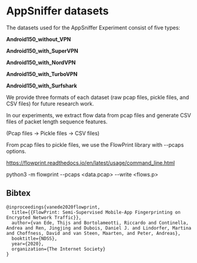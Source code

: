 # AppSniffer datasets

The datasets used for the AppSniffer Experiment consist of five types:

**Android150_without_VPN**


**Android150_with_SuperVPN**


**Android150_with_NordVPN**


**Android150_with_TurboVPN**


**Android150_with_Surfshark**

We provide three formats of each dataset (raw pcap files, pickle files, and CSV files) for future research work. 

In our experiments, we extract flow data from pcap files and generate CSV files of packet length sequence features.

(Pcap files -> Pickle files -> CSV files)

From pcap files to pickle files, we use the FlowPrint library with --pcaps options.

https://flowprint.readthedocs.io/en/latest/usage/command_line.html

python3 -m flowprint --pcaps <data.pcap> --write <flows.p>

## Bibtex
```
@inproceedings{vanede2020flowprint,
  title={{FlowPrint: Semi-Supervised Mobile-App Fingerprinting on Encrypted Network Traffic}},
  author={van Ede, Thijs and Bortolameotti, Riccardo and Continella, Andrea and Ren, Jingjing and Dubois, Daniel J. and Lindorfer, Martina and Choffness, David and van Steen, Maarten, and Peter, Andreas},
  booktitle={NDSS},
  year={2020},
  organization={The Internet Society}
}
```
